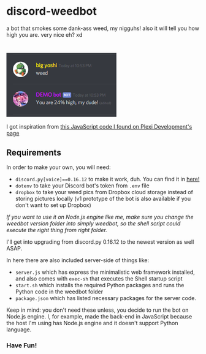 # discord-weedbot

a bot that smokes some dank-ass weed, my nigguhs! also it will tell you how high you are. very nice eh? xd
#
![](/res/image.png)

I got inspiration from [this JavaScript code I found on Plexi Development's page](https://sourcecode.glitch.me/view?key=1460278146236522)

## Requirements

In order to make your own, you will need:
- `discord.py[voice]==0.16.12` to make it work, duh.  You can find it in [here!](https://libraries.io/pypi/discord.py)
- `dotenv` to take your Discord bot's token from `.env` file
- `dropbox` to take your weed pics from Dropbox cloud storage instead of storing pictures locally (v1 prototype of the bot is also available if you don't want to set up Dropbox)

*If you want to use it on Node.js engine like me, make sure you change the weedbot version folder into simply weedbot, so the shell script could execute the right thing from right folder.*

I'll get into upgrading from discord.py 0.16.12 to the newest version as well ASAP.

In here there are also included server-side of things like:
- `server.js` which has express the minimalistic web framework installed, and also comes with `exec-sh` that executes the Shell startup script
- `start.sh` which installs the required Python packages and runs the Python code in the weedbot folder
- `package.json` which has listed necessary packages for the server code.

Keep in mind: you don't need these unless, you decide to run the bot on Node.js engine. I, for example, made the back-end in JavaScript because the host I'm using has Node.js engine and it doesn't support Python language.

### Have Fun!